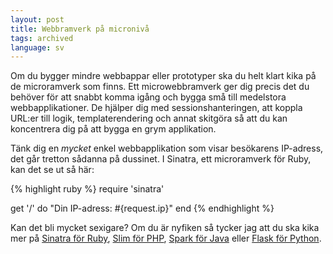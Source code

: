 ```yaml
---
layout: post
title: Webbramverk på micronivå
tags: archived
language: sv
---
```


Om du bygger mindre webbappar eller prototyper ska du helt klart kika på
de microramverk som finns. Ett microwebbramverk ger dig precis det
du behöver för att snabbt komma igång och bygga små till medelstora
webbapplikationer. De hjälper dig med sessionshanteringen, att koppla URL:er till logik,  templaterendering och annat skitgöra så att du kan koncentrera dig på att bygga en grym applikation.

Tänk dig en *mycket* enkel webbapplikation som visar besökarens IP-adress, det går
tretton sådanna på dussinet. I Sinatra, ett microramverk för
Ruby, kan det se ut så här:

{% highlight ruby %}
require 'sinatra'

get '/' do
  "Din IP-adress: #{request.ip}"
end
{% endhighlight %}

Kan det bli mycket sexigare? Om du är nyfiken så tycker jag att du ska kika mer på [Sinatra för Ruby](https://sinatrarb.com), [Slim för PHP](https://www.slimframework.com), [Spark för Java](https://www.sparkjava.com) eller [Flask för Python](https://palletsprojects.com/p/flask/).
